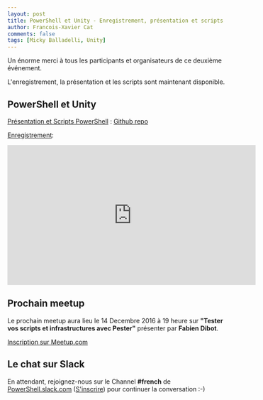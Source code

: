 ```yaml
---
layout: post
title: PowerShell et Unity - Enregistrement, présentation et scripts
author: Francois-Xavier Cat
comments: false
tags: [Micky Balladelli, Unity]
---
```


Un énorme merci à tous les participants et organisateurs de ce deuxième événement.

L'enregistrement, la présentation et les scripts sont maintenant disponible.

## PowerShell et Unity

<u>Présentation et Scripts PowerShell</u> : [Github repo](https://github.com/FrPSUG/Presentations/tree/master/)

<u>Enregistrement</u>:
<iframe width="560" height="315" src="https://www.youtube.com/embed/Rzjah8bvEFE" frameborder="0" allowfullscreen></iframe>


## Prochain meetup
Le prochain meetup aura lieu le 14 Decembre 2016 à 19 heure sur <b>"Tester vos scripts et infrastructures avec Pester"</b> présenter par <b>Fabien Dibot</b>.

[Inscription sur Meetup.com](https://www.meetup.com/fr-FR/FrenchPSUG/events/233088427/)

## Le chat sur Slack

En attendant, rejoignez-nous sur le Channel <b>#french</b> de <a href="https://powershell.slack.com/Slack">PowerShell.slack.com</a>  (<a href="http://slack.poshcode.org/">S'inscrire</a>) pour continuer la conversation :-)
